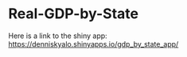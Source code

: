 # Real-GDP-by-State

Here is a link to the shiny app:
https://denniskyalo.shinyapps.io/gdp_by_state_app/
